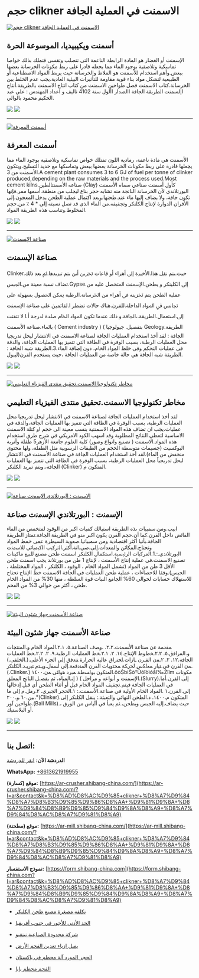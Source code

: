 # حجم clikner الاسمنت في العملية الجافة

<a href="https://swt.shibang-china.com/?l=ar&img&k=%D8%AD%D8%AC%D9%85+clikner+%D8%A7%D9%84%D8%A7%D8%B3%D9%85%D9%86%D8%AA+%D9%81%D9%8A+%D8%A7%D9%84%D8%B9%D9%85%D9%84%D9%8A%D8%A9+%D8%A7%D9%84%D8%AC%D8%A7%D9%81%D8%A9" target="_blank">![حجم clikner الاسمنت في العملية الجافة](http://static.shibang-china.com/all-800x300/420.jpg)</a>

## أسمنت ويكيبيديا، الموسوعة الحرة
الإسمنت أو الغضار هو المادة الرابطة الناعمة التي تتصلب وتقسى فتملك بذلك خواصا تماسكية وتلاصقية بوجود الماء مما يجعله قادرا على ربط مكونات الخرسانة بعضها ببعض.وأهم استخدام للأسمنت هو الملاط والخرسانة حيث يربط المواد الاصطناعية أو الطبيعية لتشكل مواد بناء قوية مقاومة للتأثيرات البيئية العادية.يجب عدم الخلط بين الخرسانة.كتاب الاسمنت فصل طواحين الاسمنت من كتاب انتاج الاسمنت بالطريقة.أنتاج اإلسمنت الطريقة الجافة االصدار األول سنة 4102 تاليف و اعداد المهندس : علي عبد الحكيم محمود بالوالي.


<a href="https://whatsapp.shibangsoft.com/WhatsApp.php" target="_blank" title="WhatsApp">![](http://static.shibang-china.com/icon/whatsapp.png)</a> <a href="https://swt.shibang-china.com/?l=ar&icon&k=%D8%AD%D8%AC%D9%85+clikner+%D8%A7%D9%84%D8%A7%D8%B3%D9%85%D9%86%D8%AA+%D9%81%D9%8A+%D8%A7%D9%84%D8%B9%D9%85%D9%84%D9%8A%D8%A9+%D8%A7%D9%84%D8%AC%D8%A7%D9%81%D8%A9" target="_blank">![](http://static.shibang-china.com/icon/chat-ar.png)</a>

---

<a href="https://swt.shibang-china.com/?l=ar&img&k=%D8%AD%D8%AC%D9%85+clikner+%D8%A7%D9%84%D8%A7%D8%B3%D9%85%D9%86%D8%AA+%D9%81%D9%8A+%D8%A7%D9%84%D8%B9%D9%85%D9%84%D9%8A%D8%A9+%D8%A7%D9%84%D8%AC%D8%A7%D9%81%D8%A9" target="_blank">![أسمنت المعرفة](http://static.shibang-china.com/all-800x300/1029.jpg)</a>

## أسمنت المعرفة
الأسمنت هي مادة ناعمة، رمادية اللون تمتلك خواص تماسكية وتلاصقية بوجود الماء مما يجعلها قادرة على ربط مكونات الخرسانة بعضها ببعض وتماسكها مع حديد التسليح.ويتكون الأسمنت من 3.A cement plant consumes 3 to 6 GJ of fuel per tonne of clinker produced,depending on the raw materials and the process used.Most cement kilns.صناعه الأسمنتالطين (Clay) كأول أسمنت صناعي سماه الأسمنت البورتلاندي لأن الخرسانة الناتجة منه تشابه حجر بناع ليجلب من منطقة.أسمها ممر.فإنها تكون جافة، ولا يضاف إليها ماء عند.طحنها.وبعد اكتمال عملية الطحن يدخل المعجون.إلى الأفران الدوارة لإنتاج الكلنكر وتجفيفه.من الماء الذى قد تصل نسبته إلى * 4 ٪ من.حجم المخلوط.وتناسب هذه الطريقة المواد.


<a href="https://whatsapp.shibangsoft.com/WhatsApp.php" target="_blank" title="WhatsApp">![](http://static.shibang-china.com/icon/whatsapp.png)</a> <a href="https://swt.shibang-china.com/?l=ar&icon&k=%D8%AD%D8%AC%D9%85+clikner+%D8%A7%D9%84%D8%A7%D8%B3%D9%85%D9%86%D8%AA+%D9%81%D9%8A+%D8%A7%D9%84%D8%B9%D9%85%D9%84%D9%8A%D8%A9+%D8%A7%D9%84%D8%AC%D8%A7%D9%81%D8%A9" target="_blank">![](http://static.shibang-china.com/icon/chat-ar.png)</a>

---

<a href="https://swt.shibang-china.com/?l=ar&img&k=%D8%AD%D8%AC%D9%85+clikner+%D8%A7%D9%84%D8%A7%D8%B3%D9%85%D9%86%D8%AA+%D9%81%D9%8A+%D8%A7%D9%84%D8%B9%D9%85%D9%84%D9%8A%D8%A9+%D8%A7%D9%84%D8%AC%D8%A7%D9%81%D8%A9" target="_blank">![ﺼﻨﺎﻋﺔ ﺍﻹﺴﻤﻨﺕ](http://static.shibang-china.com/all-800x300/1345.jpg)</a>

## ﺼﻨﺎﻋﺔ ﺍﻹﺴﻤﻨﺕ
Clinker.ﺣﻴﺚ.ﻳﺘﻢ ﻧﻘﻞ ﻫﺬﺍ.ﺍﻷﺧﲑﺓ ﺇﱃ ﺃﻫﺮﺍﺀ ﺃﻭ ﻗﺎﻋﺎﺕ ﲣﺰﻳﻦ ﺃﻳﻦ ﻳﺘﻢ ﺗﱪﻳﺪﻫﺎ.ﰒ ﺑﻌﺪ ﺫﻟﻚ ﺗﻀﺎﻑ ﻧﺴﺒﺔ ﻣﻌﻴﻨﺔ ﻣﻦ.ﺍﳉﺒﺲ.Gypse.ﺇﱃ ﺍﻟﻜﻠﻴﻨﻜﺮ ﻭ ﻳﻄﺤﻦ.ﺍﻹﲰﻨﺖ ﺍﳌﺘﺤﺼﻞ ﻋﻠﻴﻪ ﻣﻦ ﻋﻤﻠﻴﺔ ﺍﻟﻄﺤﻦ ﻳﺘﻢ ﲣﺰﻳﻨﻪ ﰲ ﺃﻫﺮﺍﺀ ﻣﻦ ﺍﳋﺮﺳﺎﻧﺔ.ﺍﻟﺮﻃﺒﺔ ﳝﻜﻦ ﺍﳊﺼﻮﻝ ﺑﺴﻬﻮﻟﺔ ﻋﻠﻰ ﲡﺎﻧﺲ ﰲ ﺍﳌﻮﺍﺩ ﺍﻟﺪﺍﺧﻠﺔ.ﻟﻠﻔﺮﻥ.ﻫﻨﺎﻙ ﺣﺎﻻﺕ ﺗﻀﻄﺮ ﺍ.ﻟﻘﺎﺋﻤﲔ ﻋﻠﻰ ﺻﻨﺎﻋﺔ ﺍﻹﲰﻨﺖ ﺇﱃ.ﺍﺳﺘﻌﻤﺎﻝ.ﺍﻟﻄﺮﻳﻘﺔ.،ﺍﳉﺎﻓﺔ.ﻭ ﺫﻟﻚ ﻋﻨﺪﻣﺎ ﺗﻜﻮﻥ ﺍﳌﻮﺍﺩ ﺍﳋﺎﻡ ﺻﻠﺪﺓ ﻟﺪﺭﺟﺔ ﺃ ﺎ ﻻ ﺗﺘﻔﺘﺖ ﺑﺎﳌﺎﺀ.صناعة الأسمنت ( Cement industry ) ( بتفصيل. جيولوجيا Geology.الطريقة الجافة : لقد أخذ استخدام العمليات الجافة لصناعة الاسمنت في الانتشار ليحل تدريجيا محل العمليات الرطبة، بسبب الوفرة في الطاقة التي تتميز بها العمليات الجافة، والدقة في عمليات التحكم وفي خلط المواد الخام، دون إضافة الماء.3.الطريقة شبه الجافة : الطريقة شبه الجافة هي حالة خاصة من العمليات الجافة ،حيث يستخدم الفرن(ليبول.


<a href="https://whatsapp.shibangsoft.com/WhatsApp.php" target="_blank" title="WhatsApp">![](http://static.shibang-china.com/icon/whatsapp.png)</a> <a href="https://swt.shibang-china.com/?l=ar&icon&k=%D8%AD%D8%AC%D9%85+clikner+%D8%A7%D9%84%D8%A7%D8%B3%D9%85%D9%86%D8%AA+%D9%81%D9%8A+%D8%A7%D9%84%D8%B9%D9%85%D9%84%D9%8A%D8%A9+%D8%A7%D9%84%D8%AC%D8%A7%D9%81%D8%A9" target="_blank">![](http://static.shibang-china.com/icon/chat-ar.png)</a>

---

<a href="https://swt.shibang-china.com/?l=ar&img&k=%D8%AD%D8%AC%D9%85+clikner+%D8%A7%D9%84%D8%A7%D8%B3%D9%85%D9%86%D8%AA+%D9%81%D9%8A+%D8%A7%D9%84%D8%B9%D9%85%D9%84%D9%8A%D8%A9+%D8%A7%D9%84%D8%AC%D8%A7%D9%81%D8%A9" target="_blank">![مخاطر تكنولوجيا الاسمنت.تحقيق منتدى الفيزياء التعليمي](http://static.shibang-china.com/all-800x300/277.jpg)</a>

## مخاطر تكنولوجيا الاسمنت.تحقيق منتدى الفيزياء التعليمي
لقد أخذ استخدام العمليات الجافة لصناعة الاسمنت في الانتشار ليحل تدريجيا محل العمليات الرطبة، بسبب الوفرة في الطاقة التي تتميز بها العمليات الجافة،والدقة في عمليات.يجب ان تضاف هذه المواد الاسمنتية بنسب معينة الى حجم او كتلة الاسمنت الاساسية لتعطي النتائج المطلوبة وقد اسهب الكود الامريكي في شرح طرق استخدام هذه المواد.الاسمنت ( تصنيع وانواع وصور) كلية العلوم جامعة الأزهر5 طفلة وأتربة البوكسيت (جسيمات متوسطة الحجم من الطبقات الرسوبية مثل الطفلة، ولها محتوى منخفض من الماء).لقد أخذ استخدام العمليات الجافة في صناعة الأسمنت في الانتشار ليحل تدريجياً محل العمليات الرطبة، بسبب الوفرة في الطاقة التي تتميز بها العمليات الجافة،.ويتم تبريد الكلنكر (Clinker) المتكون م.


<a href="https://whatsapp.shibangsoft.com/WhatsApp.php" target="_blank" title="WhatsApp">![](http://static.shibang-china.com/icon/whatsapp.png)</a> <a href="https://swt.shibang-china.com/?l=ar&icon&k=%D8%AD%D8%AC%D9%85+clikner+%D8%A7%D9%84%D8%A7%D8%B3%D9%85%D9%86%D8%AA+%D9%81%D9%8A+%D8%A7%D9%84%D8%B9%D9%85%D9%84%D9%8A%D8%A9+%D8%A7%D9%84%D8%AC%D8%A7%D9%81%D8%A9" target="_blank">![](http://static.shibang-china.com/icon/chat-ar.png)</a>

---

<a href="https://swt.shibang-china.com/?l=ar&img&k=%D8%AD%D8%AC%D9%85+clikner+%D8%A7%D9%84%D8%A7%D8%B3%D9%85%D9%86%D8%AA+%D9%81%D9%8A+%D8%A7%D9%84%D8%B9%D9%85%D9%84%D9%8A%D8%A9+%D8%A7%D9%84%D8%AC%D8%A7%D9%81%D8%A9" target="_blank">![اﻹﺳﻣﻧت : اﻟﺑورﺗﻼﻧدي اﻹﺳﻣﻧت ﺻﻧﺎﻋﺔ](http://static.shibang-china.com/all-800x300/1021.jpg)</a>

## اﻹﺳﻣﻧت : اﻟﺑورﺗﻼﻧدي اﻹﺳﻣﻧت ﺻﻧﺎﻋﺔ
ابيب.ومن.سمبيات ىذه الطريقة استيالك كميات اكبر من الوقود لمتخمص من الماء الفائض داخل الفرن.كما أن.حجم الفرن يكون اكبر منو في الطريقة الجافة.تمتاز الطريقة الجافة.بأنيا أكثر اقتصادية ومن سمبياتيا.صعوبة السيطرة عمى خمط المواد وتحتاج.المكائن والمعدات.إلى.صي.انة.أكثر.اﻟﺗرﮐﯾب اﻟﮐﯾﻣﯾﺎﺋﻲ ﻟﻼﺳﻣﻧت اﻟﺑورﺗﻼﻧدي.:.1.اﻟﻣرﮐﺑﺎت اﻟرﺋﯾﺳﯾﺔ.استكمال الكلنكر اسمنت طحن مصنع للبيع ماكينات تصنيع الاسمنت.في عملية إنتاج الأسمنت ، لإنتاج 1 طن من بورتلاند يجب اسمنت طحن الأقل 3 طن من المواد (تشمل المواد الخام ، الوقود ، الكلنكر ، المواد المختلطة ، الجبس).وفقا للاحصاءات ، عملية طحن العمليات في الجافة الاسمنت خط الإنتاج تحتاج للاستهلاك حسابات لحوالي 60% الجامع النبات قوة السلطة ، منها 30% من المواد الخام طحن ، أكثر من حوالي 3% من الفحم.


<a href="https://whatsapp.shibangsoft.com/WhatsApp.php" target="_blank" title="WhatsApp">![](http://static.shibang-china.com/icon/whatsapp.png)</a> <a href="https://swt.shibang-china.com/?l=ar&icon&k=%D8%AD%D8%AC%D9%85+clikner+%D8%A7%D9%84%D8%A7%D8%B3%D9%85%D9%86%D8%AA+%D9%81%D9%8A+%D8%A7%D9%84%D8%B9%D9%85%D9%84%D9%8A%D8%A9+%D8%A7%D9%84%D8%AC%D8%A7%D9%81%D8%A9" target="_blank">![](http://static.shibang-china.com/icon/chat-ar.png)</a>

---

<a href="https://swt.shibang-china.com/?l=ar&img&k=%D8%AD%D8%AC%D9%85+clikner+%D8%A7%D9%84%D8%A7%D8%B3%D9%85%D9%86%D8%AA+%D9%81%D9%8A+%D8%A7%D9%84%D8%B9%D9%85%D9%84%D9%8A%D8%A9+%D8%A7%D9%84%D8%AC%D8%A7%D9%81%D8%A9" target="_blank">![صناعة الأسمنت جهاز شئون البيئة](http://static.shibang-china.com/all-800x300/845.jpg)</a>

## صناعة الأسمنت جهاز شئون البيئة
ﻤﻘﺩﻤﺔ ﻋﻥ ﺼﻨﺎﻋﺔ ﺍﻷﺴﻤﻨﺕ.٢.٢. .ﻭﺼﻑ ﺍﻟﺼﻨﺎﻋﺔ.٥. ٢.١.ﺍﻟﻤﻭﺍﺩ ﺍﻟﺨﺎﻡ ﻭ.ﺍﻟﻤﻨﺘﺠﺎﺕ ﻭ.ﺍﻟﻤﺭﺍﻓﻕ.٥. ٢.٢.ﺨﻁﻭﻁ ﺍﻹﻨﺘﺎﺝ.١٤. ٢. ٢.١.ﺨﻁ ﺍﻟﻌﻤﻠﻴﺎﺕ ﺍﻟﺭﻁﺒﺔ.٩. ٢. ٢.٢.ﺨﻁ ﺍﻟﻌﻤﻠﻴﺎﺕ ﺍﻟﺠﺎﻓﺔ.١٢. ٢. ٢.ﻤﻥ ﺍﻟﻔـﺭﻥ ـﺎﺯﺍﺕ.ﺍﺤﺘﺭﺍﻕ ﻋﺎﻟﻴﺔ ﺍﻟﺤﺭﺍﺭﺓ ﺘﺘﺩﻓﻕ ﺇﻟﻰ ﺍﻟﺠﺯﺀ ﺍﻷﻋﻠﻰ.(.ﺍﻟﺨﻠﻔﻰ.) ﻤﻥ ﺍﻟﻔﺭﻥ ﻓﻰ.ﺘﻴﺎﺭ ﻤﻌﺎﻜﺱ ﻟﺤﺭﻜﺔ ﻤﺤﺘﻭﻴﺎﺕ ﺍﻟﻔﺭﻥ ﺍﻟﻤﻨﺩﻓﻌﺔ.ﺇﻟﻰ ﺃﺴﻔل.ﻭﻴـﺘﻡ ﺘﺒﺭﻴـﺩ.ﺍﻟﻜﻠﻨﻜﺭ.(.Clinker.) ﺍﻟﻤﺘﻜﻭﻥ ﺒﻭﺍﺴﻁﺔ ﻤﺒﺭﺩ ﻫﻭﺍﺌﻰ ﻤﻥ.١٤٠٠.õòŠbiŠò†Ûóîòìóåî‰Žîím ﻣﻜﻮﻧﺎت اﻹﺳﻤﻨﺖ و أﻧﻮاﻋﻪ و ﻣﺮاﺣﻞ ) ( إﻧﺑﺎﻟﻤﻴﺎﻩ، ﺛﻢ ﻳﻔﺼ.ﻞ اﻟﻨﺎﺗﺞ اﻟﻤﻌﻠﻖ.(Slurry).إﻟﻰ اﻟﻔﺮن.أﻣﺎ ﻓﻲ اﻟﻌﻤﻠﻴﺎت اﻟﺠﺎﻓﺔ ﻓﻴﺘﻢ.ﺗﺠﻔﻴﻒ اﻟﻤﻮاد اﻟﺨﺎم ﻗﺒﻞ أو أﺛﻨﺎء اﻟﻄﺤﻦ أي ﻗﺒﻞ إدﺧﺎﻟﻬﺎ إﻟﻰ.اﻟﻔﺮن.١ .اﻟﻤﻮاد اﻟﺨﺎم اﻷوﻟﻴﺔ ﻓﻲ ﺻﻨﺎﻋﺔ.اﻷﺳﻤﻨﺖ.: ١.اﻟﺤﺠﺮ اﻟﺠﻴﺮي. ٢.رﻣﻞ.م إﻟﻰ ﻣﺎ ﺑﻴﻦ.٦٠.و.٢٠٠.°(Clinker).اﻟﻤﺘﻜﻮن م.١٤٠٠. د.اﻟﻄﺤﻦ اﻟﻨﻬﺎﺋﻲ واﻟﺘﻌﺒﺌﺔ.: ﻳﻨﻘﻞ اﻟﻜﻠﻨﻜﺮ إﻟﻰ ﻃﻮاﺣﻴﻦ آﻮر.(Ball Mills).، ﺣﻴﺚ ﻳﻀﺎف.إﻟﻴﻪ اﻟﺠﺒﺲ وﻳﻄﺤﻦ،.ﺛﻢ ﻳﻌﺒﺄ ﻓﻲ أآﻴﺎس ﻣﻦ اﻟﻮرق أو اﻟﺒﻼﺳﺘﻴﻚ.


<a href="https://whatsapp.shibangsoft.com/WhatsApp.php" target="_blank" title="WhatsApp">![](http://static.shibang-china.com/icon/whatsapp.png)</a> <a href="https://swt.shibang-china.com/?l=ar&icon&k=%D8%AD%D8%AC%D9%85+clikner+%D8%A7%D9%84%D8%A7%D8%B3%D9%85%D9%86%D8%AA+%D9%81%D9%8A+%D8%A7%D9%84%D8%B9%D9%85%D9%84%D9%8A%D8%A9+%D8%A7%D9%84%D8%AC%D8%A7%D9%81%D8%A9" target="_blank">![](http://static.shibang-china.com/icon/chat-ar.png)</a>

---
## اتصل بنا:

**الدردشة الآن:** [انقر للدردشة](https://swt.shibang-china.com?l=ar&contact&k=%D8%AD%D8%AC%D9%85+clikner+%D8%A7%D9%84%D8%A7%D8%B3%D9%85%D9%86%D8%AA+%D9%81%D9%8A+%D8%A7%D9%84%D8%B9%D9%85%D9%84%D9%8A%D8%A9+%D8%A7%D9%84%D8%AC%D8%A7%D9%81%D8%A9)

**WhatsApp:**  [+8613621919955](https://whatsapp.shibangsoft.com/WhatsApp.php)

**موقع (كسارة):** [https://ar-crusher.shibang-china.com/](https://ar-crusher.shibang-china.com/?l=ar&contact&k=%D8%AD%D8%AC%D9%85+clikner+%D8%A7%D9%84%D8%A7%D8%B3%D9%85%D9%86%D8%AA+%D9%81%D9%8A+%D8%A7%D9%84%D8%B9%D9%85%D9%84%D9%8A%D8%A9+%D8%A7%D9%84%D8%AC%D8%A7%D9%81%D8%A9)

**موقع (مطحنة):** [https://ar-mill.shibang-china.com/](https://ar-mill.shibang-china.com/?l=ar&contact&k=%D8%AD%D8%AC%D9%85+clikner+%D8%A7%D9%84%D8%A7%D8%B3%D9%85%D9%86%D8%AA+%D9%81%D9%8A+%D8%A7%D9%84%D8%B9%D9%85%D9%84%D9%8A%D8%A9+%D8%A7%D9%84%D8%AC%D8%A7%D9%81%D8%A9)

**نموذج الاستفسار:** [https://form.shibang-china.com](https://form.shibang-china.com?l=ar&contact&k=%D8%AD%D8%AC%D9%85+clikner+%D8%A7%D9%84%D8%A7%D8%B3%D9%85%D9%86%D8%AA+%D9%81%D9%8A+%D8%A7%D9%84%D8%B9%D9%85%D9%84%D9%8A%D8%A9+%D8%A7%D9%84%D8%AC%D8%A7%D9%81%D8%A9)

* [تكلفة مصغرة مصنع طحن الكلنكر](../28/%D8%AA%D9%83%D9%84%D9%81%D8%A9%20%D9%85%D8%B5%D8%BA%D8%B1%D8%A9%20%D9%85%D8%B5%D9%86%D8%B9%20%D8%B7%D8%AD%D9%86%20%D8%A7%D9%84%D9%83%D9%84%D9%86%D9%83%D8%B1.md)

* [الحد الأدنى للأجور في جنوب أفريقيا](../30/%D8%A7%D9%84%D8%AD%D8%AF%20%D8%A7%D9%84%D8%A3%D8%AF%D9%86%D9%89%20%D9%84%D9%84%D8%A3%D8%AC%D9%88%D8%B1%20%D9%81%D9%8A%20%D8%AC%D9%86%D9%88%D8%A8%20%D8%A3%D9%81%D8%B1%D9%8A%D9%82%D9%8A%D8%A7.md)

* [شركة محدودة الصناعية نينغبو](../30/%D8%B4%D8%B1%D9%83%D8%A9%20%D9%85%D8%AD%D8%AF%D9%88%D8%AF%D8%A9%20%D8%A7%D9%84%D8%B5%D9%86%D8%A7%D8%B9%D9%8A%D8%A9%20%D9%86%D9%8A%D9%86%D8%BA%D8%A8%D9%88.md)

* [يصل ازياء تعدين الفحم الأرض](../26/%D9%8A%D8%B5%D9%84%20%D8%A7%D8%B2%D9%8A%D8%A7%D8%A1%20%D8%AA%D8%B9%D8%AF%D9%8A%D9%86%20%D8%A7%D9%84%D9%81%D8%AD%D9%85%20%D8%A7%D9%84%D8%A3%D8%B1%D8%B6.md)

* [الحجر المورد آلة محطم في باكستان](../27/%D8%A7%D9%84%D8%AD%D8%AC%D8%B1%20%D8%A7%D9%84%D9%85%D9%88%D8%B1%D8%AF%20%D8%A2%D9%84%D8%A9%20%D9%85%D8%AD%D8%B7%D9%85%20%D9%81%D9%8A%20%D8%A8%D8%A7%D9%83%D8%B3%D8%AA%D8%A7%D9%86.md)

* [الفحم محطم بابا](../29/%D8%A7%D9%84%D9%81%D8%AD%D9%85%20%D9%85%D8%AD%D8%B7%D9%85%20%D8%A8%D8%A7%D8%A8%D8%A7.md)